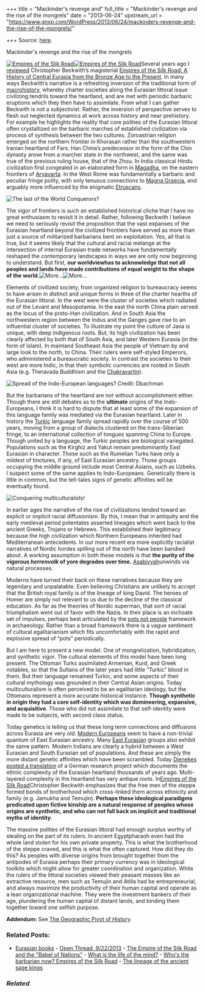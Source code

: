 +++
title = "Mackinder's revenge and"
full_title = "Mackinder's revenge and the rise of the mongrels"
date = "2013-06-24"
upstream_url = "https://www.gnxp.com/WordPress/2013/06/24/mackinders-revenge-and-the-rise-of-the-mongrels/"

+++
Source: [here](https://www.gnxp.com/WordPress/2013/06/24/mackinders-revenge-and-the-rise-of-the-mongrels/).

Mackinder's revenge and the rise of the mongrels

[![](https://i0.wp.com/blogs.discovermagazine.com/gnxp/files/2013/06/j8882.png?resize=160%2C247 "Empires of the Silk Road")![](https://i0.wp.com/blogs.discovermagazine.com/gnxp/files/2013/06/j8882.png?resize=160%2C247 "Empires of the Silk Road")](https://www.amazon.com/exec/obidos/ASIN/0691135894/geneexpressio-20/)Several years ago I [reviewed](https://www.gnxp.com/new/2009/09/02/who-s-the-barbarian-now-empires-of-the-silk-road/) Christopher Beckwith’s magisterial [Empires of the Silk Road: A History of Central Eurasia from the Bronze Age to the Present](https://www.amazon.com/exec/obidos/ASIN/0691135894/geneexpressio-20/). In many ways Beckwith’s narrative is a refreshing inversion of the traditional form of [macrohistory](https://en.wikipedia.org/wiki/Macro-historical), whereby charter societies along the Eurasian littoral issue civilizing tendrils toward the heartland, and are met with periodic barbaric eruptions which they then have to assimilate. From what I can gather Beckwith is not a subjectivist. Rather, the inversion of perspective serves to flesh out neglected dynamics at work across history and near prehistory. For example he highlights the reality that core polities of the Eurasian littoral often crystallized on the barbaric marches of established civilization via process of synthesis between the two cultures.
Zoroastrian religion emerged on the northern frontier in Khorasan rather than the southwestern Iranian heartland of Fars. Han China’s predecessor in the form of the Chin dynasty arose from a marcher state in the northwest, and the same was true of the previous ruling house, that of the Zhou. In India classical Hindu civilization first congealed in an elaborated form in [Magadha](https://en.wikipedia.org/wiki/Magadha), on the eastern frontiers of [Aryavarta](https://en.wikipedia.org/wiki/%C4%80ry%C4%81varta). In the West Rome was fundamentally a barbaric and peculiar fringe polity, with only tenuous connections to [Magna Graecia](https://en.wikipedia.org/wiki/Magna_Graecia), and arguably more influenced by the enigmatic [Etruscans](https://en.wikipedia.org/wiki/Etruscan_civilization).

![The last of the World Conquerors?](https://i0.wp.com/blogs.discovermagazine.com/gnxp/files/2013/06/473px-YuanEmperorAlbumGenghisPortrait.jpg?resize=200%2C253 "Genghis Khan")

The vigor of frontiers is such an established historical cliche that I have no great enthusiasm to revisit it in detail. Rather, following Beckwith I believe we need to seriously revisit the proposition that the vast expanses of the Eurasian heartland beyond the civilized frontiers have served as more than just a source of militarized barbarians bent on exploitation. Yes, all that is true, but it seems likely that the cultural and racial melange at the intersection of internal Eurasian trade networks have fundamentally reshaped the contemporary landscapes in ways we are only now beginning to understand. But first, **our worldviewhas to acknowledge that not all peoples and lands have made contributions of equal weight to the shape of the world**.![](https://i0.wp.com/blogs.discovermagazine.com/gnxp/wp-includes/js/tinymce/plugins/wordpress/img/trans.gif?w=640&ssl=1 "More...")![](https://i0.wp.com/blogs.discovermagazine.com/gnxp/wp-includes/js/tinymce/plugins/wordpress/img/trans.gif?w=640&ssl=1 "More...")

Elements of civilized society, from organized religion to bureaucracy seems to have arisen in distinct and unique forms in three of the charter hearths of the Eurasian littoral. In the west were the cluster of societies which radiated out of the Levant and Mesopotamia. In the east the north China plain served as the locus of the proto-Han civilization. And in South Asia the northwestern region between the Indus and the Ganges gave rise to an influential cluster of societies. To illustrate my point the culture of Java is unique, with deep indigenous roots. But, its high civilization has been clearly affected by both that of South Asia, and later Western Eurasia (in the form of Islam). In mainland Southeast Asia the people of Vietnam by and large look to the north, to China. Their rulers were self-styled Emperors, who administered a bureaucratic society. In contrast the societies to their west are more Indic, in that their symbolic currencies are rooted in South Asia (e.g. Theravada Buddhism and the [Chakravartin](https://en.wikipedia.org/wiki/Chakravartin)).

![Spread of the Indo-European languages?  
**Credit:** [Dbachman](https://en.wikipedia.org/wiki/File:IE_expansion.png)](https://i0.wp.com/blogs.discovermagazine.com/gnxp/files/2013/06/IE_expansion2.jpg?resize=350%2C214 "IE_expansion2")

But the barbarians of the heartland are not without accomplishment either. Though there are still debates as to the **ultimate** origins of the Indo-Europeans, I think it is hard to dispute that at least some of the expansion of this language family was mediated via the Eurasian heartland. Later in history the [Turkic](https://en.wikipedia.org/wiki/Turkic_languages) language family spread rapidly over the course of 500 years, moving from a group of dialects clustered on the trans-Siberian fringe, to an international collection of tongues spanning China to Europe. Though united by a language, the Turkic peoples are biological variegated. Populations such as the Kirghiz and Yakut remain predominantly East Eurasian in character. Those such as the Rumelian Turks have only a mildest of tinctures, if any, of East Eurasian ancestry. Those groups occupying the middle ground include most Central Asians, such as Uzbeks. I suspect some of the same applies to Indo-Europeans. Genetically there is little in common, but the tell-tales signs of genetic affinities will be eventually found.

![Conquering multiculturalists!](https://i0.wp.com/blogs.discovermagazine.com/gnxp/files/2013/06/220px-Sarayi_Album_145ba.jpg?resize=220%2C266 "220px-Sarayi_Album_145ba")

In earlier ages the narrative of the rise of civilizations tended toward an explicit or implicit racial diffusionism. By this, I mean that in antiquity and the early medieval period potentates asserted lineages which went back to the ancient Greeks, Trojans or Hebrews. This established their legitimacy because the high civilization which Northern Europeans inherited had Mediterranean antecedents. In our more recent era more explicitly racialist narratives of Nordic hordes spilling out of the north have been bandied about. A working assumption in both these models is that **the purity of the vigorous *herrenvolk* of yore degrades over time.** [Asabiyyah](https://en.wikipedia.org/wiki/Asabiyyah)unwinds via natural processes.

Moderns have turned their back on these narratives because they are legendary and unpalatable. Even believing Christians are unlikely to accept that the British royal family is of the lineage of king David. The heroes of Homer are simply not relevant to us due to the decline of the classical education. As far as the theories of Nordic superman, that sort of racial triumphalism went out of favor with the Nazis. In their place is an inchoate set of impulses, perhaps best articulated by the [pots not people](http://coa.sagepub.com/content/26/4/411.short) framework in archaeology. Rather than a broad framework there is a vague sentiment of cultural egalitarianism which fits uncomfortably with the rapid and explosive spread of “pots” periodically.

But I am here to present a new model. One of mongrelization, hybridization, and synthetic vigor. The cultural elements of this model have been long present. The Ottoman Turks assimilated Armenian, Kurd, and Greek notables, so that the Sultans of the later years had little “Turkic” blood in them. But their language remained Turkic, and some aspects of their cultural mythology was grounded in their Central Asian origins. Today multiculturalism is often perceived to be an egalitarian ideology, but the Ottomans represent a more accurate historical instance. **Though synthetic in origin they had a core self-identity which was domineering, expansive, and acquisitive**. Those who did not assimilate to that self-identity were made to be subjects, with second class status.

Today genetics is telling us that these long term connections and diffusions across Eurasia are very old. [Modern Europeans](http://blogs.discovermagazine.com/gnxp/2012/09/across-the-sea-of-grass-how-northern-europeans-got-to-be-10-northeast-asian/) seem to have a non-trivial quantum of East Eurasian ancestry. Many [East Eurasian](http://www.biomedcentral.com/1471-2148/13/127/abstract) groups also exhibit the same pattern. Modern Indians are clearly a hybrid between a West Eurasian and South Eurasian set of populations. And these are simply the more distant genetic affinities which have been scrambled. Today [Dienekes posted a translation](https://dienekes.blogspot.com/2013/06/ancient-steppe-populations-hints-of.html) of a German research project which documents the ethnic complexity of the Eurasian heartland thousands of years ago. Multi-layered complexity in the heartland has very antique roots. In[Empires of the Silk Road](https://www.amazon.com/exec/obidos/ASIN/0691135894/geneexpressio-20/)Christopher Beckwith emphasizes that the free men of the steppe formed bonds of brotherhood which cross-linked them across ethnicity and family (e.g. Jamukha and Temujin). **Perhaps these ideological paradigms predicated upon fictive kinship are a natural response of peoples whose origins are synthetic, and who can not fall back on implicit and traditional myths of identity**.

The massive polities of the Eurasian littoral had enough surplus worthy of stealing on the part of its rulers. In ancient Egyptpharaoh even had the whole land stolen for his own private property. This is what the brotherhood of the steppe craved, and this is what the often captured. How did they do this? As peoples with diverse origins from brought together from the antipodes of Eurasia perhaps their primary currency was in ideological toolkits which might allow for greater coordination and organization. While the rulers of the littoral societies viewed their peasant masses like an extractive resource, men such as Temujin and Atilla had be entrepreneurial, and always maximize the productivity of their human capital and operate as a lean organizational machine. They were the investment bankers of their age, plundering the human capital of distant lands, and binding them together toward one selfish purpose.

**Addendum:** See [The Geographic Pivot of History](https://en.wikipedia.org/wiki/The_Geographical_Pivot_of_History).

### Related Posts:

- [Eurasian
  books](https://www.gnxp.com/WordPress/2009/09/13/eurasian-books/) - [Open Thread,
  9/22/2013](https://www.gnxp.com/WordPress/2013/09/22/open-thread-9222013/) - [The Empire of the Silk Road and the "Babel of
  Nations"](https://www.gnxp.com/WordPress/2020/04/09/the-empire-of-the-silk-road-and-the-babel-of-nations/) - [What is the life of the
  mind?](https://www.gnxp.com/WordPress/2019/08/02/what-is-the-life-of-the-mind/) - [Who's the barbarian now? Empires of the Silk
  Road](https://www.gnxp.com/WordPress/2009/09/02/who-s-the-barbarian-now-empires-of-the-silk-road/) - [The lineage of the ancient sage
  kings](https://www.gnxp.com/WordPress/2018/09/25/the-lineage-of-the-ancient-sage-kings/)

### *Related*

[](https://www.addtoany.com/add_to/facebook?linkurl=https%3A%2F%2Fwww.gnxp.com%2FWordPress%2F2013%2F06%2F24%2Fmackinders-revenge-and-the-rise-of-the-mongrels%2F&linkname=Mackinder%27s%20revenge%20and%20the%20rise%20of%20the%20mongrels "Facebook")[](https://www.addtoany.com/add_to/twitter?linkurl=https%3A%2F%2Fwww.gnxp.com%2FWordPress%2F2013%2F06%2F24%2Fmackinders-revenge-and-the-rise-of-the-mongrels%2F&linkname=Mackinder%27s%20revenge%20and%20the%20rise%20of%20the%20mongrels "Twitter")[](https://www.addtoany.com/add_to/email?linkurl=https%3A%2F%2Fwww.gnxp.com%2FWordPress%2F2013%2F06%2F24%2Fmackinders-revenge-and-the-rise-of-the-mongrels%2F&linkname=Mackinder%27s%20revenge%20and%20the%20rise%20of%20the%20mongrels "Email")[](https://www.addtoany.com/share)

